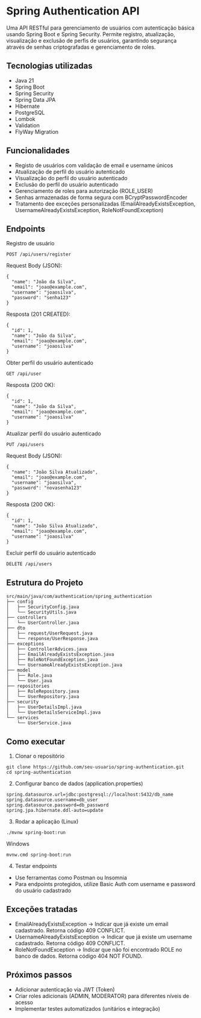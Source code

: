 # Spring Authentication API

Uma API RESTful para gerenciamento de usuários com autenticação básica usando Spring Boot e Spring Security. Permite registro, atualização, visualização e exclusão de perfis de usuários, garantindo segurança através de senhas criptografadas e gerenciamento de roles.

## Tecnologias utilizadas

- Java 21
- Spring Boot
- Spring Security
- Spring Data JPA
- Hibernate
- PostgreSQL
- Lombok
- Validation
- FlyWay Migration

## Funcionalidades

- Registo de usuários com validação de email e username únicos
- Atualização de perfil do usuário autenticado
- Visualização do perfil do usuário autenticado
- Exclusão do perfil do usuário autenticado
- Gerenciamento de roles para autorização (ROLE_USER)
- Senhas armazenadas de forma segura com BCryptPasswordEncoder
- Tratamento dee exceções personalizadas (EmailAlreadyExistsException, UsernameAlreadyExistsException, RoleNotFoundException)


## Endpoints

Registro de usuário
```
POST /api/users/register
```

Request Body (JSON):
```
{
  "name": "João da Silva",
  "email": "joao@example.com",
  "username": "joaosilva",
  "password": "senha123"
}
```

Resposta (201 CREATED):
```
{
  "id": 1,
  "name": "João da Silva",
  "email": "joao@example.com",
  "username": "joaosilva"
}
```
Obter perfil do usuário autenticado
```
GET /api/user
```

Resposta (200 OK):
```
{
  "id": 1,
  "name": "João da Silva",
  "email": "joao@example.com",
  "username": "joaosilva"
}
```

Atualizar perfil do usuário autenticado
```
PUT /api/users
```

Request Body (JSON):
```
{
  "name": "João Silva Atualizado",
  "email": "joao@example.com",
  "username": "joaosilva",
  "password": "novasenha123"
}
```
Resposta (200 OK):
```
{
  "id": 1,
  "name": "João Silva Atualizado",
  "email": "joao@example.com",
  "username": "joaosilva"
}
```

Excluir perfil do usuário autenticado
```
DELETE /api/users
```

## Estrutura do Projeto

```
src/main/java/com/authentication/spring_authentication
├── config
│   ├── SecurityConfig.java
│   └── SecurityUtils.java
├── controllers
│   └── UserController.java
├── dto
│   ├── request/UserRequest.java
│   └── response/UserResponse.java
├── exceptions
│   ├── ControllerAdvices.java
│   ├── EmailAlreadyExistsException.java
│   ├── RoleNotFoundException.java
│   └── UsernameAlreadyExistsException.java
├── model
│   ├── Role.java
│   └── User.java
├── repositories
│   ├── RoleRepository.java
│   └── UserRepository.java
├── security
│   ├── UserDetailsImpl.java
│   └── UserDetailsServiceImpl.java
└── services
    └── UserService.java
```

## Como executar

1. Clonar o repositório
```
git clone https://github.com/seu-usuario/spring-authentication.git
cd spring-authentication
```

2. Configurar banco de dados (application.properties)
```
spring.datasource.url=jdbc:postgresql://localhost:5432/db_name
spring.datasource.username=db_user
spring.datasource.password=db_password
spring.jpa.hibernate.ddl-auto=update
```

3. Rodar a aplicação (Linux)
```
./mvnw spring-boot:run
```

Windows
```
mvnw.cmd spring-boot:run
```

4. Testar endpoints
- Use ferramentas como Postman ou Insomnia
- Para endpoints protegidos, utilize Basic Auth com username e password do usuário cadastrado


## Exceções tratadas

- EmailAlreadyExistsException -> Indicar que já existe um email cadastrado. Retorna código 409 CONFLICT.
- UsernameAlreadyExistsException -> Indicar que já existe um username cadastrado. Retorna código 409 CONFLICT.
- RoleNotFoundException -> Indicar que não foi encontrado ROLE no banco de dados. Retorna código 404 NOT FOUND.

## Próximos passos

- Adicionar autenticação via JWT (Token)
- Criar roles adicionais (ADMIN, MODERATOR) para diferentes níveis de acesso
- Implementar testes automatizados (unitários e integração)
